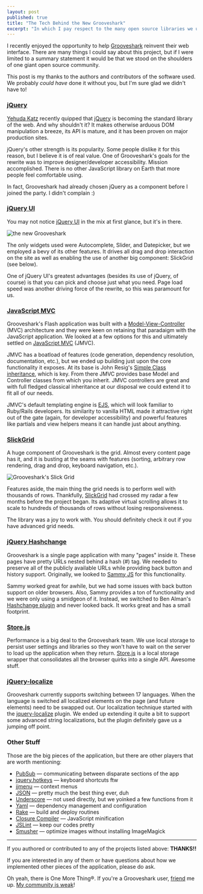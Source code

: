 ```yaml
---
layout: post
published: true
title: "The Tech Behind the New Grooveshark"
excerpt: "In which I pay respect to the many open source libraries we used as foundation for Grooveshark's new web-based player."
---
```


I recently enjoyed the opportunity to help [Grooveshark][gs] reinvent their web interface. There are many things I could say about this project, but if I were limited to a summary statement it would be that we stood on the shoulders of one giant open source community.

This post is my thanks to the authors and contributors of the software used. We probably _could have_ done it without you, but I'm sure glad we didn't have to!

### [jQuery][jquery]

[Yehuda Katz][wycats] recently quipped that [jQuery][jquery] is becoming the standard library of the web. And why shouldn't it? It makes otherwise arduous DOM manipulation a breeze, its API is mature, and it has been proven on major production sites.

jQuery's other strength is its popularity. Some people dislike it for this reason, but I believe it is of real value. One of Grooveshark's goals for the rewrite was to improve designer/developer accessibility. Mission accomplished. There is no other JavaScript library on Earth that more people feel comfortable using.

In fact, Grooveshark had already chosen jQuery as a component before I joined the party. I didn't complain :)

### [jQuery UI][jqueryui]

You may not notice [jQuery UI][jqueryui] in the mix at first glance, but it's in there.

![the new Grooveshark][newgs]

The only widgets used were Autocomplete, Slider, and Datepicker, but we employed a bevy of its other features. It drives all drag and drop interaction on the site as well as enabling the use of another big component: SlickGrid (see below).

One of jQuery UI's greatest advantages (besides its use of jQuery, of course) is that you can pick and choose just what you need. Page load speed was another driving force of the rewrite, so this was paramount for us.

### [JavaScript MVC][jmvc]

Grooveshark's Flash application was built with a [Model-View-Controller][mvc] (MVC) architecture and they were keen on retaining that paradaigm with the JavaScript application. We looked at a few options for this and ultimately settled on [JavaScript MVC][jmvc] (JMVC).

JMVC has a boatload of features (code generation, dependency resolution, documentation, etc.), but we ended up building just upon the core functionality it exposes. At its base is John Resig's [Simple Class inheritance][class], which is key. From there JMVC provides base Model and Controller classes from which you inherit. JMVC controllers are great and with full fledged classical inheritance at our disposal we could extend it to fit all of our needs.

JMVC's default templating engine is [EJS][ejs], which will look familiar to Ruby/Rails developers. Its similarity to vanilla HTML made it attractive right out of the gate (again, for developer accessibility) and powerful features like partials and view helpers means it can handle just about anything.

### [SlickGrid][slickgrid]

A huge component of Grooveshark is the grid. Almost every content page has it, and it is busting at the seams with features (sorting, arbitrary row rendering, drag and drop, keyboard navigation, etc.).

![Grooveshark's Slick Grid][gsgrid]

Features aside, the main thing the grid needs is to perform well with thousands of rows. Thankfully, [SlickGrid][slickgrid] had crossed my radar a few months before the project began. Its adaptive virtual scrolling allows it to scale to hundreds of thousands of rows without losing responsiveness.

The library was a joy to work with. You should definitely check it out if you have advanced grid needs.

### [jQuery Hashchange][hashchange]

Grooveshark is a single page application with many "pages" inside it. These pages have pretty URLs nested behind a hash (#) tag. We needed to preserve all of the publicly available URLs while providing back button and history support. Originally, we looked to [Sammy JS][sammy] for this functionality.

Sammy worked great for awhile, but we had some issues with back button support on older browsers. Also, Sammy provides a ton of functionality and we were only using a smidgeon of it. Instead, we switched to Ben Alman's [Hashchange plugin][hashchange] and never looked back. It works great and has a small footprint.


### [Store.js][storejs]

Performance is a big deal to the Grooveshark team. We use local storage to persist user settings and libraries so they won't have to wait on the server to load up the application when they return. [Store.js][storejs] is a local storage wrapper that consolidates all the browser quirks into a single API. Awesome stuff.

### [jQuery-localize][localize]

Grooveshark currently supports switching between 17 languages. When the language is switched all localized elements on the page (and future elements) need to be swapped out. Our localization technique started with the [jquery-localize][localize] plugin. We ended up extending it quite a bit to support some advanced string localizations, but the plugin definitely gave us a jumping off point.

### Other Stuff

Those are the big pieces of the application, but there are other players that are worth mentioning:

* [PubSub][jqpubsub] &mdash; communicating between disparate sections of the app
* [jquery.hotkeys][hotkeys] &mdash; keyboard shortcuts ftw
* [jjmenu][jjmenu] &mdash; context menus
* [JSON][json] &mdash; pretty much the best thing ever, duh
* [Underscore][underscore] &mdash; not used directly, but we yoinked a few functions from it
* [Yaml][yaml] &mdash; dependency management and configuration
* [Rake][rake] &mdash; build and deploy routines
* [Closure Compiler][closure] &mdash; JavaScript minification
* [JSLint][jslint] &mdash; keep our codes pretty
* [Smusher][smusher] &mdash; optimize images without installing ImageMagick

---

If you authored or contributed to any of the projects listed above: **THANKS!!**

If you are interested in any of them or have questions about how we implemented other pieces of the application, please do ask.

Oh yeah, there is One More Thing&reg;. If you're a Grooveshark user, [friend][gsfollow] me up. [My community is weak][gscommunity]!

[gs]:http://listen.grooveshark.com
[newgs]:http://jerodsanto.net/drop/new-grooveshark-20101213-215629.jpg "The New Grooveshark"
[gsgrid]:http://jerodsanto.net/drop/new-grooveshark-grid-20101214-164846.jpg "Grooveshark's Slick Grid"
[oldgs]:http://retro.grooveshark.com
[jquery]:http://jquery.com
[jqueryui]:http://jqueryui.com
[mvc]:http://en.wikipedia.org/wiki/Model-View-Controller
[cappuccino]:http://cappuccino.org
[jmvc]:http://www.javascriptmvc.com/
[class]:http://ejohn.org/blog/simple-javascript-inheritance/
[ejs]:http://embeddedjs.com/getting_started.html
[slickgrid]:https://github.com/mleibman/SlickGrid/wiki
[hashchange]:http://benalman.com/projects/jquery-hashchange-plugin/
[sammy]:http://code.quirkey.com/sammy/
[storejs]:https://github.com/marcuswestin/store.js
[jqpubsub]:https://github.com/phiggins42/bloody-jquery-plugins
[localize]:https://github.com/coderifous/jquery-localize/
[json]:http://www.json.org/
[underscore]:http://documentcloud.github.com/underscore/
[yaml]:http://www.yaml.org/
[rake]:http://rake.rubyforge.org/
[closure]:http://code.google.com/closure/compiler/
[jslint]:http://www.jslint.com/
[smusher]:https://github.com/grosser/smusher
[hotkeys]:https://github.com/tzuryby/jquery.hotkeys
[jjmenu]:http://jursza.net/dev/jjmenu/
[gscommunity]:http://listen.grooveshark.com/#/user/sant0sk1/417270/community/fans
[gsfollow]:http://listen.grooveshark.com/#/user/sant0sk1/417270/
[wycats]:http://twitter.com/wycats
